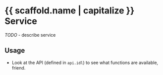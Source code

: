 # {{ scaffold.name | capitalize }} Service

_TODO_ - describe service

## Usage
* Look at the API (defined in `api.idl`) to see what functions are available, friend.
